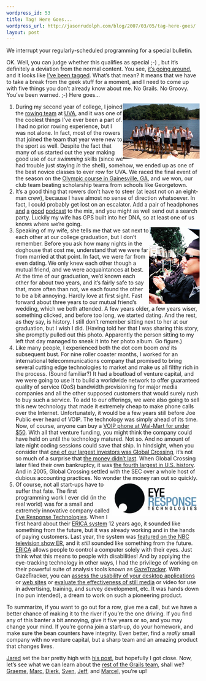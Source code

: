 ```yaml
--- 
wordpress_id: 53
title: Tag! Here Goes...
wordpress_url: http://jasonrudolph.com/blog/2007/03/05/tag-here-goes/
layout: post
---
```

<p>We interrupt your regularly-scheduled programming for a special bulletin.</p> <p>OK.  Well, you can judge whether this qualifies as special ;-) , but it&rsquo;s definitely a deviation from the normal content.  You see, <a href="http://www.google.com/search?hl=en&amp;client=firefox-a&amp;rls=org.mozilla%3Aen-US%3Aunofficial&amp;hs=o6w&amp;q=Tag+Five+Things+You+Don%27t+Know+About+Me&amp;btnG=Search" title="Tag - Five Things You Don&#39;t Know About Me">it&rsquo;s going around</a>, and it looks like <a href="http://www.jaredrichardson.net/blog/2007/02/27/#tagged">I&rsquo;ve been tagged</a>.  What&rsquo;s that mean?  It means that we have to take a break from the geek stuff for a moment, and I need to come up with five things you don&rsquo;t already know about me.  No Grails.  No Groovy.  You&rsquo;ve been warned.  ;-)  Here goes&hellip;</p> <ol> 	<li><img src="/resources/20070305-champion.png" alt="Champion Award Ceremony" align="right" />During my second year of college, I joined the  <a href="http://www.virginiarowing.org/">rowing team</a> at <a href="http://www.virginia.edu">UVA</a>, and it was one of the coolest things I&rsquo;ve ever been a part of.    I had no prior rowing experience, but I was not alone.  In fact, most of the rowers that joined the team that year were new to the sport as well.  Despite the fact that many of us started out the year making good use of our <em>swimming</em> skills (since we had trouble just staying <em>in</em> the shell), somehow, we ended up as one of the best novice classes to ever row for UVA.  We raced the final event of the season on the <a href="http://llrc.home.mindspring.com/LLRC/pages/olympics.html">Olympic course in Gainesville, GA</a>, and we won, our club team beating scholarship teams from schools like Georgetown.</li> 	<li>It&rsquo;s a good thing that rowers don&rsquo;t have to steer (at least not on an eight-man crew), because I have almost no sense of direction whatsoever.  In fact, I could probably get lost on an escalator.  Add a pair of headphones <a href="http://www.twit.tv/TWiT" title="This Week in Tech">and</a> <a href="http://javaposse.com/" title="Java Posse">a</a> <a href="http://maccast.com/" title="The Maccast">good</a> <a href="http://grails.codehaus.org/Grails+Podcast" title="Grails Podcast">podcast</a> to the mix, and you might as well send out a search party.  Luckily my wife has GPS built into her DNA, so at least one of us knows where we&rsquo;re going.</li> 	<li><img src="/resources/20070305-uva-graduation.png" alt="UVA Graduation" align="right" />Speaking of my wife, she tells me that  we sat next to each other at our college graduation, but I don&rsquo;t remember.  Before you ask how many nights in the doghouse that cost me, understand that we were far from married at that point.  In fact, we were far from even dating.  We only knew each other though a mutual friend, and we were acquaintances at best.  At the time of our graduation, we&rsquo;d known each other for about two years, and it&rsquo;s fairly safe to say that, more often than not, we each found the other to be a bit annoying.  Hardly love at first sight.  Fast forward about three years to our mutual friend&rsquo;s wedding, which we both attended.  A few years older, a few years wiser, something clicked, and before too long, we started dating.  And the rest, as they say, is history.   I still don&rsquo;t remember sitting next to her at our graduation, but I wish I did.  (Having told her that I was sharing this story, she promptly pulled out this photo.  Apparently the person sitting to my left that day managed to sneak it into her photo album.  Go figure.)</li> 	<li>Like many people, I experienced both the dot com boom <em>and</em> its subsequent bust.  For nine roller coaster months, I worked for an international telecommunications company that promised to bring several cutting edge technologies to market and make us all filthy rich in the process.  (Sound familiar?)  It had a boatload of venture capital, and we were going to use it to build a worldwide network to offer guaranteed quality of service (QoS) bandwidth provisioning for major media companies and all the other supposed customers that would surely rush to buy such a service.  To add to our offerings, we were also going to sell this new technology that made it extremely cheap to make phone calls over the Internet.  Unfortunately, it would be a few years still before Joe Public ever heard of VOIP.  The technology was simply ahead of its time.  Now, of course, anyone can buy a <a href="http://www.walmart.com/catalog/product.do?product_id=5290890">VOIP phone at Wal-Mart for under $50</a>.  With all that venture funding, you might think the company could have held on until the technology matured.  Not so.  And no amount of late night coding sessions could save that ship.  In hindsight, when you consider that <a href="http://www.prnewswire.co.uk/cgi/news/release?id=26612" title="QoS Networks and Global Crossing">one of our largest investors was Global Crossing</a>, it&rsquo;s not so much of a surprise that <a href="http://www.bizjournals.com/atlanta/stories/2002/02/18/newscolumn3.html" title="It&#39;s too late for an SOS from Internet firm QoS">the money didn&rsquo;t last</a>.  When Global Crossing later filed their own bankruptcy, it was <a href="http://en.wikipedia.org/wiki/Global_Crossing">the fourth largest in U.S. history</a>.  And in 2005, Global Crossing settled with the SEC over a whole host of dubious accounting practices.  No wonder the money ran out so quickly.</li> 	<li><img src="/resources/20070305-eye-response-logo.png" alt="Eye Response Logo" align="right" />Of course, not all start-ups have to suffer that fate.   The first programming work I ever did (in the real world) was for a small and extremely innovative company called <a href="http://www.eyeresponse.com/">Eye Response Technologies</a>.  When I first heard about their <a href="http://www.eyeresponse.com/Disabilities/">ERICA system</a> 12 years ago, it sounded like something from the future, but it was already working and in the hands of paying customers.  Last year, the system was <a href="http://www.eyeresponse.com/Disabilities/ertoner.aspx" title="Eye Response Technologies on NBC&#39;s ER">featured on the NBC television show ER</a>, and it <em>still</em> sounded like something from the future.  <a href="http://www.eyeresponse.com/Disabilities/">ERICA</a> allows people to control a computer solely with their eyes.  Just think what this means to people with disabilities!  And by applying the eye-tracking technology in other ways, I had the privilege of working on their powerful suite of analysis tools known as <a href="http://www.eyeresponse.com/Analysis/">GazeTracker</a>.  With GazeTracker, you can <a href="http://www.eyeresponse.com/Analysis/software.aspx">assess the usability of your desktop applications</a> or <a href="http://www.eyeresponse.com/videos/web.wmv">web sites</a> or <a href="http://www.eyeresponse.com/videos/img.wmv">evaluate the effectiveness of still media</a> or video for use in advertising, training, and survey development, etc.  It was hands down (no pun intended), a dream to work on such a pioneering product.</li> </ol> <p>To summarize, if you want to go out for a row, give me a call, but we have a better chance of making it to the river if you&rsquo;re the one driving.  If you find any of this banter a bit annoying, give it five years or so, and you may change your mind.  If you&rsquo;re gonna join a start-up, do your homework, and make sure the bean counters have integrity.  Even better, find a <em>really</em> small company with no venture capital, but a sharp team and an amazing product that changes lives.</p> <p><a href="http://www.jaredrichardson.net" title="Jared Richardson">Jared</a> set the bar pretty high with <a href="http://www.jaredrichardson.net/blog/2007/02/27/#tagged">his post</a>, but  hopefully I got close.  Now, let&rsquo;s see what we can learn about the <a href="http://grails.org/Who+we+are">rest of the Grails team</a>, shall we?  <a href="http://graemerocher.blogspot.com/" title="Graeme Rocher">Graeme</a>, <a href="http://www.anyware.co.uk/" title="Marc Palmer">Marc</a>, <a href="http://www.manning.com/koenig/" title="Dierk Koenig">Dierk</a>, <a href="http://www.svenhaiges.de/" title="Sven Haiges">Sven</a>, <a href="http://javajeff.blogspot.com/" title="Jeff Brown">Jeff</a>, and <a href="http://marceloverdijk.blogspot.com/" title="Marcel Overdijk">Marcel</a>, you&rsquo;re up!</p>
